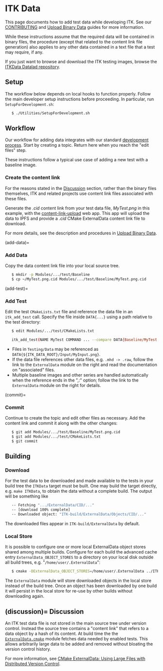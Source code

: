 ITK Data
========

This page documents how to add test data while developing ITK. See our
[CONTRIBUTING](index.md) and [Upload Binary Data] guides for more
information.

While these instructions assume that the required data will be contained in
binary files, the procedure (except that related to the content link file
generation) also applies to any other data contained in a text file that a
test may require, if any.

If you just want to browse and download the ITK testing images, browse the
[ITKData Datalad repository].

Setup
-----

The workflow below depends on local hooks to function properly. Follow the main
developer setup instructions before proceeding. In particular, run
`SetupForDevelopment.sh`:

```sh
   $ ./Utilities/SetupForDevelopment.sh
```

Workflow
--------

Our workflow for adding data integrates with our standard
[development process](index.md). Start by creating a topic. Return here
when you reach the "edit files" step.

These instructions follow a typical use case of adding a new test with a
baseline image.

### Create the content link

For the reasons stated in the [Discussion](#discussion) section, rather than
the binary files themselves, ITK and related projects use content link files
associated with these files.

Generate the *.cid* content link from your test data file, *MyTest.png* in
this example, with the [content-link-upload] web app. This app will
upload the data to IPFS and provide a *.cid* CMake ExternalData content link file
to download.

For more details, see the description and procedures in [Upload Binary Data].

(add-data)=
### Add Data

Copy the data content link file into your local source tree.

```sh
   $ mkdir -p Modules/.../test/Baseline
   $ cp ~/MyTest.png.cid Modules/.../test/Baseline/MyTest.png.cid
```
(add-test)=
### Add Test

Edit the test `CMakeLists.txt` file and reference the data file in an
`itk_add_test` call. Specify the file inside `DATA{...}` using a path relative
to the test directory:

```sh
   $ edit Modules/.../test/CMakeLists.txt

   itk_add_test(NAME MyTest COMMAND ... --compare DATA{Baseline/MyTest.png,:} ...)
```

  * Files in `Testing/Data` may be referenced as
    `DATA{${ITK_DATA_ROOT}/Input/MyInput.png}`.
  * If the data file references other data files, e.g. `.mhd -> .raw`, follow the
    link to the `ExternalData` module on the right and read the documentation on
    "associated" files.
  * Multiple baseline images and other series are handled automatically when the
    reference ends in the ",:" option; follow the link to the `ExternalData`
    module on the right for details.

(commit)=
### Commit

Continue to create the topic and edit other files as necessary. Add the content
link and commit it along with the other changes:

```sh
   $ git add Modules/.../test/Baseline/MyTest.png.cid
   $ git add Modules/.../test/CMakeLists.txt
   $ git commit
```

Building
--------

### Download

For the test data to be downloaded and made available to the tests in your
build tree the `ITKData` target must be built. One may build the target
directly, e.g. `make ITKData`, to obtain the data without a complete build.
The output will be something like

```sh
   -- Fetching ".../ExternalData/CID/..."
   -- [download 100% complete]
   -- Downloaded object: "ITK-build/ExternalData/Objects/CID/..."
```

The downloaded files appear in `ITK-build/ExternalData` by default.

### Local Store

It is possible to configure one or more local ExternalData object stores shared
among multiple builds. Configure for each build the advanced cache entry
`ExternalData_OBJECT_STORES` to a directory on your local disk outside all
build trees, e.g. "`/home/user/.ExternalData`":

```sh
   $ cmake -DExternalData_OBJECT_STORES=/home/user/.ExternalData ../ITK
```

The `ExternalData` module will store downloaded objects in the local store
instead of the build tree. Once an object has been downloaded by one build it
will persist in the local store for re-use by other builds without downloading
again.

(discussion)=
Discussion
----------

An ITK test data file is not stored in the main source tree under version
control. Instead the source tree contains a "content link" that refers to a
data object by a hash of its content. At build time the the
[`ExternalData.cmake`](https://github.com/InsightSoftwareConsortium/ITK/blob/master/CMake/ExternalData.cmake)
module fetches data needed by enabled tests. This allows arbitrarily large data
to be added and removed without bloating the version control history.

For more information, see
[CMake ExternalData: Using Large Files with Distributed Version Control](https://blog.kitware.com/cmake-externaldata-using-large-files-with-distributed-version-control/).


[Upload Binary Data]: upload_binary_data.md
[ITKData Datalad repository]: https://gin.g-node.org/InsightSoftwareConsortium/ITKData/src/main
[content-link-upload]: https://content-link-upload.itk.org
